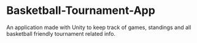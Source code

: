 # Basketball-Tournament-App
An application made with Unity to keep track of games, standings and all basketball friendly tournament related info. 
